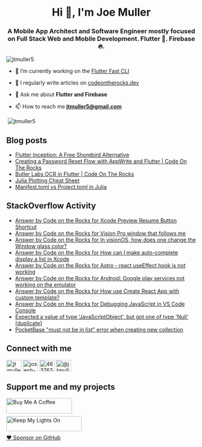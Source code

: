 <h1 align="center">Hi 👋, I'm Joe Muller</h1>
<h3 align="center">A Mobile App Architect and Software Engineer mostly focused on Full Stack Web and Mobile Development. Flutter 💙. Firebase 🔥.</h3>

<p align="left"> <img src="https://komarev.com/ghpvc/?username=jtmuller5&label=Profile%20views&color=0e75b6&style=flat" alt="jtmuller5" /> </p>

- 🔭 I’m currently working on the [Flutter Fast CLI]([https://codeotr.github.io/flutter-fast-guide/](https://pub.dev/packages/flutter_fast_cli))

- 📝 I regularly write articles on [codeontherocks.dev](https://codeontherocks.dev/blog)

- 💬 Ask me about **Flutter and Firebase**

- 📫 How to reach me **jtmuller5@gmail.com**
<p>&nbsp;<img align="center" src="https://github-readme-stats.vercel.app/api?username=jtmuller5&show_icons=true&locale=en" alt="jtmuller5" /></p>


## Blog posts
<!-- MEDIUM-STORY-LIST:START -->
- [Flutter Inception: A Free Shorebird Alternative](https://jtmuller5.medium.com/flutter-inception-18e2e8217fb?source=rss-832e1120db1f------2)
- [Creating a Password Reset Flow with AppWrite and Flutter | Code On The Rocks](https://jtmuller5.medium.com/creating-a-password-reset-flow-with-appwrite-and-flutter-code-on-the-rocks-9db556be3cb7?source=rss-832e1120db1f------2)
- [Butler Labs OCR in Flutter | Code On The Rocks](https://jtmuller5.medium.com/butler-labs-ocr-in-flutter-code-on-the-rocks-423518f2713a?source=rss-832e1120db1f------2)
- [Julia Plotting Cheat Sheet](https://jtmuller5.medium.com/julia-plotting-cheat-sheet-fc67086f8c17?source=rss-832e1120db1f------2)
- [Manifest.toml vs Project.toml in Julia](https://jtmuller5.medium.com/manifest-toml-vs-project-toml-in-julia-21ecbad6f92f?source=rss-832e1120db1f------2)
<!-- MEDIUM-STORY-LIST:END -->

## StackOverflow Activity
<!-- STACKOVERFLOW:START -->
- [Answer by Code on the Rocks for Xcode Preview Resume Button Shortcut](https://stackoverflow.com/questions/56942306/xcode-preview-resume-button-shortcut/77977191#77977191)
- [Answer by Code on the Rocks for Vision Pro window that follows me](https://stackoverflow.com/questions/77958749/vision-pro-window-that-follows-me/77977042#77977042)
- [Answer by Code on the Rocks for In visionOS, how does one change the Window glass color?](https://stackoverflow.com/questions/77959196/in-visionos-how-does-one-change-the-window-glass-color/77976016#77976016)
- [Answer by Code on the Rocks for How can I make auto-complete display a list in Xcode](https://stackoverflow.com/questions/954320/how-can-i-make-auto-complete-display-a-list-in-xcode/77944516#77944516)
- [Answer by Code on the Rocks for Astro - react useEffect hook is not working](https://stackoverflow.com/questions/74578397/astro-react-useeffect-hook-is-not-working/77936048#77936048)
- [Answer by Code on the Rocks for Android: Google play services not working on the emulator](https://stackoverflow.com/questions/29429727/android-google-play-services-not-working-on-the-emulator/77932534#77932534)
- [Answer by Code on the Rocks for How use Create React App with custom template?](https://stackoverflow.com/questions/75288411/how-use-create-react-app-with-custom-template/77930370#77930370)
- [Answer by Code on the Rocks for Debugging JavaScript in VS Code Console](https://stackoverflow.com/questions/61003292/debugging-javascript-in-vs-code-console/77917376#77917376)
- [Expected a value of type &#39;JavaScriptObject&#39;, but got one of type &#39;Null&#39; [duplicate]](https://stackoverflow.com/questions/77916639/expected-a-value-of-type-javascriptobject-but-got-one-of-type-null)
- [PocketBase &quot;must not be in list&quot; error when creating new collection](https://stackoverflow.com/questions/77868572/pocketbase-must-not-be-in-list-error-when-creating-new-collection)
<!-- STACKOVERFLOW:END -->

## Connect with me
<p align="left">
<a href="https://twitter.com/CodeOnTheRocks_" target="_blank"><img align="center" src="https://raw.githubusercontent.com/rahuldkjain/github-profile-readme-generator/master/src/images/icons/Social/twitter.svg" alt="jtmuller5" height="30" width="40" /></a>
<a href="https://linkedin.com/in/joseph-muller-iii-59671a10a" target="_blank"><img align="center" src="https://raw.githubusercontent.com/rahuldkjain/github-profile-readme-generator/master/src/images/icons/Social/linked-in-alt.svg" alt="joseph-muller-iii-59671a10a" height="30" width="40" /></a>
<a href="https://stackoverflow.com/users/12806961" target="_blank"><img align="center" src="https://raw.githubusercontent.com/rahuldkjain/github-profile-readme-generator/master/src/images/icons/Social/stack-overflow.svg" alt="4637638" height="30" width="40" /></a>
<a href="https://medium.com/@jtmuller5" target="_blank"><img align="center" src="https://raw.githubusercontent.com/rahuldkjain/github-profile-readme-generator/master/src/images/icons/Social/medium.svg" alt="@jtmuller5" height="30" width="40" /></a>
</p>

## Support me and my projects

<a href="https://buymeacoffee.com/mullr" target="_blank"><img align="left" src="https://cdn.buymeacoffee.com/buttons/default-orange.png" alt="Buy Me A Coffee" height="41" width="174"></a>
<br>
<br>

<a href="https://keepmylightson.xyz/support/joemuller" target="_blank"><img align="left" src="https://cdn.jsdelivr.net/gh/jtmuller5/strike/socials/Keep My Lights On BWY.png" alt="Keep My Lights On" height="40" width="200"></a>
<br>
<br>

[:heart: Sponsor on GitHub](https://github.com/sponsors/jtmuller5) 

